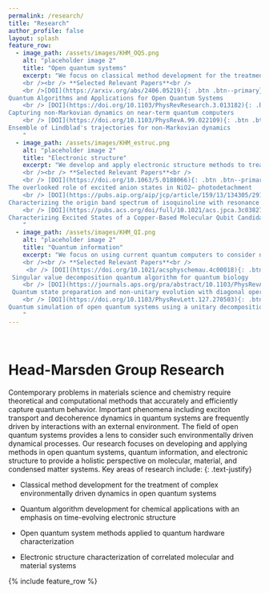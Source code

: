 ```yaml
---
permalink: /research/
title: "Research"
author_profile: false
layout: splash
feature_row:
  - image_path: /assets/images/KHM_OQS.png
    alt: "placeholder image 2"
    title: "Open quantum systems"
    excerpt: "We focus on classical method development for the treatment of open system dynamics in the Markovian and non-Markovian regimes. We also focus on algorithm development to model these dynamics using current Noisy-Intermediate scale quantum computers. 
    <br /><br /> **Selected Relevant Papers**<br />
    <br />[DOI](https://arxiv.org/abs/2406.05219){: .btn .btn--primary}
Quantum Algorithms and Applications for Open Quantum Systems
    <br /> [DOI](https://doi.org/10.1103/PhysRevResearch.3.013182){: .btn .btn--primary}
Capturing non-Markovian dynamics on near-term quantum computers
    <br /> [DOI](https://doi.org/10.1103/PhysRevA.99.022109){: .btn .btn--primary}
Ensemble of Lindblad's trajectories for non-Markovian dynamics
    "
  - image_path: /assets/images/KHM_estruc.png
    alt: "placeholder image 2"
    title: "Electronic structure"
    excerpt: "We develop and apply electronic structure methods to treat strong correlation in metal complexes.
    <br /><br /> **Selected Relevant Papers**<br />
    <br /> [DOI](https://doi.org/10.1063/5.0188066){: .btn .btn--primary}
The overlooked role of excited anion states in NiO2− photodetachment
    <br /> [DOI](https://pubs.aip.org/aip/jcp/article/159/13/134305/2914200){: .btn .btn--primary}
Characterizing the origin band spectrum of isoquinoline with resonance enhanced multiphoton ionization and electronic structure calculations
    <br /> [DOI](https://pubs.acs.org/doi/full/10.1021/acs.jpca.3c03827){: .btn .btn--primary}
Characterizing Excited States of a Copper-Based Molecular Qubit Candidate with Correlated Electronic Structure Methods
    "
  - image_path: /assets/images/KHM_QI.png
    alt: "placeholder image 2"
    title: "Quantum information"
    excerpt: "We focus on using current quantum computers to consider non-unitary quantum processes, and conversely we apply open quantum system methods to better model quantum hardware.
    <br /><br /> **Selected Relevant Papers**<br />
     <br /> [DOI](https://doi.org/10.1021/acsphyschemau.4c00018){: .btn .btn--primary}
 Singular value decomposition quantum algorithm for quantum biology
    <br /> [DOI](https://journals.aps.org/pra/abstract/10.1103/PhysRevA.106.022414){: .btn .btn--primary}
 Quantum state preparation and non-unitary evolution with diagonal operators
    <br /> [DOI](https://doi.org/10.1103/PhysRevLett.127.270503){: .btn .btn--primary}
Quantum simulation of open quantum systems using a unitary decomposition of operators
    "
---
```


<br>

# Head-Marsden Group Research

Contemporary problems in materials science and chemistry require theoretical and computational methods that accurately and efficiently capture quantum behavior. Important phenomena including exciton transport and decoherence dynamics in quantum systems are frequently driven by interactions with an external environment. The field of open quantum systems provides a lens to consider such environmentally driven dynamical processes. Our research focuses on developing and applying methods in open quantum systems, quantum information, and electronic structure to provide a holistic perspective on molecular, material, and condensed matter systems. Key areas of research include:
{: .text-justify}

* Classical method development for the treatment of complex environmentally driven dynamics in open quantum systems

* Quantum algorithm development for chemical applications with an emphasis on time-evolving electronic structure

* Open quantum system methods applied to quantum hardware characterization

* Electronic structure characterization of correlated molecular and material systems 

{% include feature_row %}
